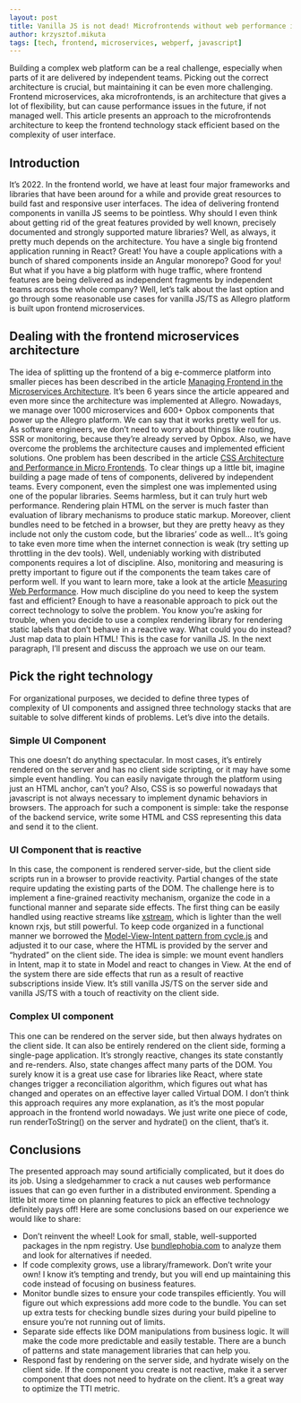 ```yaml
---
layout: post
title: Vanilla JS is not dead! Microfrontends without web performance issues.
author: krzysztof.mikuta
tags: [tech, frontend, microservices, webperf, javascript]
---
```

Building a complex web platform can be a real challenge, especially when parts of it are delivered by independent teams.
Picking out the correct architecture is crucial, but maintaining it can be even more challenging.
Frontend microservices, aka microfrontends, is an architecture that gives a lot of flexibility, but can cause
performance issues in the future, if not managed well. This article presents an approach to the microfrontends
architecture to keep the frontend technology stack efficient based on the complexity of user interface.

## Introduction
It’s 2022. In the frontend world, we have at least four major frameworks and libraries that have been around for a while
and provide great resources to build fast and responsive user interfaces. The idea of delivering frontend components in
vanilla JS seems to be pointless. Why should I even think about getting rid of the great features provided by well known,
precisely documented and strongly supported mature libraries? Well, as always, it pretty much depends on the
architecture. You have a single big frontend application running in React? Great! You have a couple applications with
a bunch of shared components inside an Angular monorepo? Good for you! But what if you have a big platform with huge
traffic, where frontend features are being delivered as independent fragments by independent teams across
the whole company? Well, let’s talk about the last option and go through some reasonable use cases for vanilla JS/TS as
Allegro platform is built upon frontend microservices.

## Dealing with the frontend microservices architecture
The idea of splitting up the frontend of a big e-commerce platform into smaller pieces has been described in
the article [Managing Frontend in the Microservices Architecture](https://blog.allegro.tech/2016/03/Managing-Frontend-in-the-microservices-architecture.html).
It’s been 6 years since the article appeared and even more since the architecture was implemented at Allegro.
Nowadays, we manage over 1000 microservices and 600+ Opbox components that power up the Allegro platform.
We can say that it works pretty well for us. As software engineers, we don’t need to worry about things like routing,
SSR or monitoring, because they’re already served by Opbox. Also, we have overcome the problems the architecture causes
and implemented efficient solutions. One problem has been described in the article
[CSS Architecture and Performance in Micro Frontends](https://blog.allegro.tech/2021/07/css-architecture-and-performance-of-micro-frontends.html).
To clear things up a little bit, imagine building a page made of tens of components, delivered by independent teams.
Every component, even the simplest one was implemented using one of the popular libraries. Seems harmless, but it can
truly hurt web performance. Rendering plain HTML on the server is much faster than evaluation of library mechanisms to
produce static markup. Moreover, client bundles need to be fetched in a browser, but they are pretty heavy as they
include not only the custom code, but the libraries’ code as well… It’s going to take even more time when the internet
connection is weak (try setting up throttling in the dev tools). Well, undeniably working with distributed components
requires a lot of discipline. Also, monitoring and measuring is pretty important to figure out if the components
the team takes care of perform well. If you want to learn more, take a look at the article
[Measuring Web Performance](https://blog.allegro.tech/2021/06/measuring-web-performance.html).
How much discipline do you need to keep the system fast and efficient? Enough to have a reasonable approach to
pick out the correct technology to solve the problem. You know you’re asking for trouble, when you decide to use
a complex rendering library for rendering static labels that don’t behave in a reactive way. What could you do instead?
Just map data to plain HTML! This is the case for vanilla JS. In the next paragraph, I’ll present and discuss
the approach we use on our team.

## Pick the right technology
For organizational purposes, we decided to define three types of complexity of UI components and assigned
three technology stacks that are suitable to solve different kinds of problems. Let’s dive into the details.

### Simple UI Component
This one doesn’t do anything spectacular. In most cases, it’s entirely rendered on the server and has no
client side scripting, or it may have some simple event handling. You can easily navigate through the platform using
just an HTML anchor, can’t you? Also, CSS is so powerful nowadays that javascript is not always necessary to implement
dynamic behaviors in browsers. The approach for such a component is simple: take the response of the backend service,
write some HTML and CSS representing this data and send it to the client.

### UI Component that is reactive
In this case, the component is rendered server-side, but the client side scripts run in a browser
to provide reactivity. Partial changes of the state require updating the existing parts of the DOM. The challenge here
is to implement a fine-grained reactivity mechanism, organize the code in a functional manner and separate
side effects. The first thing can be easily handled using reactive streams like [xstream](https://github.com/staltz/xstream),
which is lighter than the well known rxjs, but still powerful. To keep code organized in a functional manner we borrowed
the [Model-View-Intent pattern from cycle.js](https://cycle.js.org/model-view-intent.html) and adjusted it to our case,
where the HTML is provided by the server and “hydrated” on the client side. The idea is simple: we mount event handlers
in Intent, map it to state in Model and react to changes in View. At the end of the system there are side effects
that run as a result of reactive subscriptions inside View. It’s still vanilla JS/TS on the server side and
vanilla JS/TS with a touch of reactivity on the client side.

### Complex UI component
This one can be rendered on the server side, but then always hydrates on the client side. It can also be entirely
rendered on the client side, forming a single-page application. It’s strongly reactive, changes its state constantly
and re-renders. Also, state changes affect many parts of the DOM. You surely know it is a great use case for libraries
like React, where state changes trigger a reconciliation algorithm, which figures out what has changed and operates on
an effective layer called Virtual DOM. I don’t think this approach requires any more explanation, as it’s the most
popular approach in the frontend world nowadays. We just write one piece of code, run renderToString() on the server
and hydrate() on the client, that’s it.

## Conclusions
The presented approach may sound artificially complicated, but it does do its job. Using a sledgehammer to crack a nut
causes web performance issues that can go even further in a distributed environment. Spending a little bit more time on
planning features to pick an effective technology definitely pays off! Here are some conclusions based on our experience
we would like to share:
- Don’t reinvent the wheel! Look for small, stable, well-supported packages in the npm registry.
Use [bundlephobia.com](https://bundlephobia.com/) to analyze them and look for alternatives if needed.
- If code complexity grows, use a library/framework. Don’t write your own! I know it’s tempting and trendy,
but you will end up maintaining this code instead of focusing on business features.
- Monitor bundle sizes to ensure your code transpiles efficiently. You will figure out which expressions add more code
to the bundle. You can set up extra tests for checking bundle sizes during your build pipeline to ensure you’re not
running out of limits.
- Separate side effects like DOM manipulations from business logic. It will make the code more predictable
and easily testable. There are a bunch of patterns and state management libraries that can help you.
- Respond fast by rendering on the server side, and hydrate wisely on the client side. If the component you create
is not reactive, make it a server component that does not need to hydrate on the client. It’s a great way to optimize
the TTI metric.
